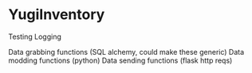 # YugiInventory


Testing
Logging

Data grabbing functions (SQL alchemy, could make these generic)
Data modding functions (python)
Data sending functions (flask http reqs)